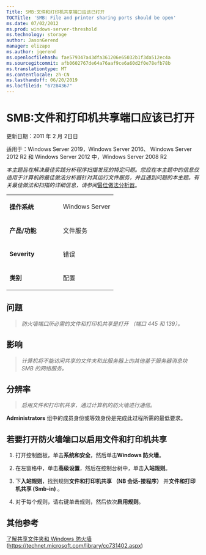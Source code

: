 ```yaml
---
Title: SMB:文件和打印机共享端口应该已打开
TOCTitle: 'SMB: File and printer sharing ports should be open'
ms.date: 07/02/2012
ms.prod: windows-server-threshold
ms.technology: storage
author: JasonGerend
manager: elizapo
ms.author: jgerend
ms.openlocfilehash: fae579347a43dfa361206e65032b1f3da512ec4a
ms.sourcegitcommit: afb0602767de64a76aaf9ce6a60d2f0e78efb78b
ms.translationtype: MT
ms.contentlocale: zh-CN
ms.lasthandoff: 06/20/2019
ms.locfileid: "67284367"
---
```

# <a name="smb-file-and-printer-sharing-ports-should-be-open"></a>SMB:文件和打印机共享端口应该已打开


更新日期：2011 年 2 月 2日日

适用于：Windows Server 2019，Windows Server 2016、 Windows Server 2012 R2 和 Windows Server 2012 中，Windows Server 2008 R2

*本主题旨在解决最佳实践分析程序扫描发现的特定问题。您应在本主题中的信息仅适用于计算机的最佳做法分析器针对其运行文件服务，并且遇到问题的本主题。有关最佳做法和扫描的详细信息，请参阅*[最佳做法分析器](http://go.microsoft.com/fwlink/?linkid=122786%0d%0a)。


<table>
<colgroup>
<col style="width: 50%" />
<col style="width: 50%" />
</colgroup>
<tbody>
<tr class="odd">
<td><p><strong>操作系统</strong></p></td>
<td><p>Windows Server</p></td>
</tr>
<tr class="even">
<td><p><strong>产品/功能</strong></p></td>
<td><p>文件服务</p></td>
</tr>
<tr class="odd">
<td><p><strong>Severity</strong></p></td>
<td><p>错误</p></td>
</tr>
<tr class="even">
<td><p><strong>类别</strong></p></td>
<td><p>配置</p></td>
</tr>
</tbody>
</table>

## <a name="issue"></a>问题

> *防火墙端口所必需的文件和打印机共享是打开 （端口 445 和 139）。*

## <a name="impact"></a>影响

> *计算机将不能访问共享的文件夹和此服务器上的其他基于服务器消息块 SMB 的网络服务。*

## <a name="resolution"></a>分辨率

> *启用文件和打印机共享，通过计算机的防火墙进行通信。*

**Administrators** 组中的成员身份或等效身份是完成此过程所需的最低要求。

## <a name="to-open-the-firewall-ports-to-enable-file-and-printer-sharing"></a>若要打开防火墙端口以启用文件和打印机共享

1.  打开控制面板，单击**系统和安全**，然后单击**Windows 防火墙**。

2.  在左窗格中，单击**高级设置**，然后在控制台树中，单击**入站规则**。

3.  下**入站规则**，找到规则**文件和打印机共享 （NB 会话-接程序）** 并**文件和打印机共享 (Smb-in)** 。

4.  对于每个规则，请右键单击规则，然后依次**启用规则**。

## <a name="additional-references"></a>其他参考

[了解共享文件夹和 Windows 防火墙](https://technet.microsoft.com/library/cc731402.aspx)(https://technet.microsoft.com/library/cc731402.aspx)

